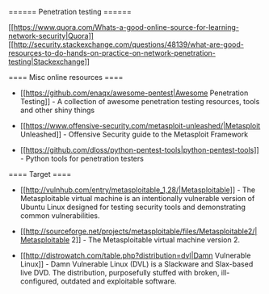 ====== Penetration testing ======

[[https://www.quora.com/Whats-a-good-online-source-for-learning-network-security|Quora]]
[[http://security.stackexchange.com/questions/48139/what-are-good-resources-to-do-hands-on-practice-on-network-penetration-testing|Stackexchange]]

==== Misc online resources ====

* [[https://github.com/enaqx/awesome-pentest|Awesome Penetration Testing]] - A collection of awesome penetration testing resources, tools and other shiny things

* [[https://www.offensive-security.com/metasploit-unleashed/|Metasploit Unleashed]] - Offensive Security guide to the Metasploit Framework

* [[https://github.com/dloss/python-pentest-tools|python-pentest-tools]] - Python tools for penetration testers


==== Target ====

* [[http://vulnhub.com/entry/metasploitable_1,28/|Metasploitable]] - The Metasploitable virtual machine is an intentionally vulnerable version of Ubuntu Linux designed for testing security tools and demonstrating common vulnerabilities.

* [[http://sourceforge.net/projects/metasploitable/files/Metasploitable2/|Metasploitable 2]] - The Metasploitable virtual machine version 2.

* [[http://distrowatch.com/table.php?distribution=dvl|Damn Vulnerable Linux]] - Damn Vulnerable Linux (DVL) is a Slackware and Slax-based live DVD. The distribution, purposefully stuffed with broken, ill-configured, outdated and exploitable software.
